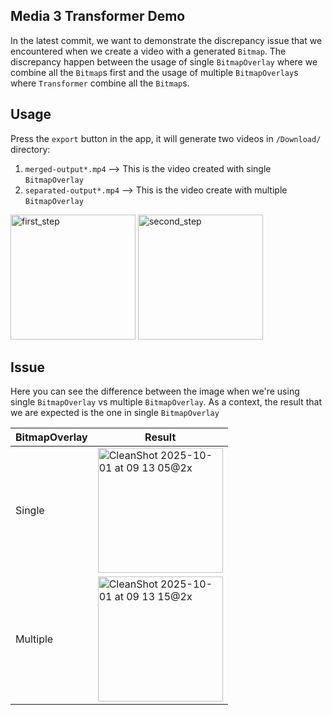 ## Media 3 Transformer Demo

In the latest commit, we want to demonstrate the discrepancy issue that we encountered when we create a video with a generated `Bitmap`.
The discrepancy happen between the usage of single `BitmapOverlay` where we combine all the `Bitmap`s first and the usage of multiple `BitmapOverlay`s where `Transformer` combine all the `Bitmap`s.

## Usage

Press the `export` button in the app, it will generate two videos in `/Download/` directory:

1. `merged-output*.mp4` --> This is the video created with single `BitmapOverlay`
2. `separated-output*.mp4` --> This is the video create with multiple `BitmapOverlay`

<img width="200" alt="first_step" src="https://github.com/user-attachments/assets/9f4169e0-7a50-4302-b970-7755a23d7cbf" />
<img width="200" alt="second_step" src="https://github.com/user-attachments/assets/9026994b-4c3d-4357-a391-d59904796ecb" />

## Issue

Here you can see the difference between the image when we're using single `BitmapOverlay` vs multiple `BitmapOverlay`.
As a context, the result that we are expected is the one in single `BitmapOverlay`

| BitmapOverlay | Result |
| --- | --- |
| Single | <img width="200" alt="CleanShot 2025-10-01 at 09 13 05@2x" src="https://github.com/user-attachments/assets/29be3720-6136-498c-aaf3-3d55b95a28a7" /> |
| Multiple | <img width="200" alt="CleanShot 2025-10-01 at 09 13 15@2x" src="https://github.com/user-attachments/assets/a2e56a0b-825e-43b6-aa50-e19e405b4c73" /> |
